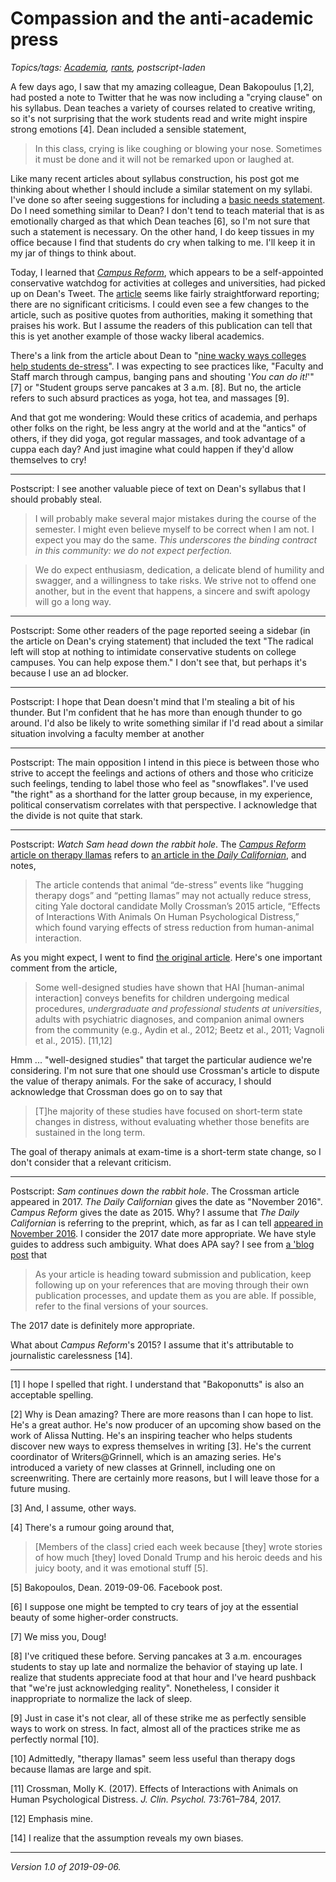 Compassion and the anti-academic press
======================================

*Topics/tags: [Academia](index-academia), [rants](index-rants), postscript-laden*

A few days ago, I saw that my amazing colleague, Dean Bakopoulus [1,2],
had posted a note to Twitter that he was now including a "crying clause"
on his syllabus.  Dean teaches a variety of courses related to creative
writing, so it's not surprising that the work students read and
write might inspire strong emotions [4].  Dean included a sensible
statement,

> In this class, crying is like coughing or blowing your nose. Sometimes it must be done and it will not be remarked upon or laughed at.

Like many recent articles about syllabus construction, his post got
me thinking about whether I should include a similar statement on
my syllabi.  I've done so after seeing suggestions for including
a [basic needs statement](basic-needs-syllabus).  Do I need something
similar to Dean?  I don't tend to teach material that is as emotionally
charged as that which Dean teaches [6], so I'm not sure that such
a statement is necessary.  On the other hand, I do keep tissues in my
office because I find that students do cry when talking to me.  I'll
keep it in my jar of things to think about.

Today, I learned that [_Campus Reform_](https://www.campusreform.org/),
which appears to be a self-appointed conservative watchdog for
activities at colleges and universities, had picked up on Dean's
Tweet.  The [article](https://www.campusreform.org/?ID=13659) seems
like fairly straightforward reporting; there are no significant 
criticisms.  I could even see a few changes to the article, such
as positive quotes from authorities, making it something that praises
his work.  But I assume the readers of this publication can tell
that this is yet another example of those wacky liberal academics.

There's a link from the article about Dean to "[nine wacky ways
colleges help students de-stress](https://www.campusreform.org/?ID=11641)".
I was expecting to see practices like, "Faculty and Staff march
through campus, banging pans and shouting '_You can do it!_'" [7]
or "Student groups serve pancakes at 3 a.m. [8].  But no, the article
refers to such absurd practices as yoga, hot tea, and massages [9].

And that got me wondering: Would these critics of academia, and perhaps
other folks on the right, be less angry at the world and at the "antics"
of others, if they did yoga, got regular massages, and took advantage
of a cuppa each day?  And just imagine what could happen if they'd
allow themselves to cry!

---

Postscript: I see another valuable piece of text on Dean's syllabus
that I should probably steal.

> I will probably make several major mistakes during the course of
the semester.  I might even believe myself to be correct when I am
not.  I expect you may do the same.  _This underscores the binding
contract in this community: we do not expect perfection._

> We do expect enthusiasm, dedication, a delicate blend of humility
and swagger, and a willingness to take risks.  We strive not to offend
one another, but in the event that happens, a sincere and swift apology
will go a long way.

---

Postscript: Some other readers of the page reported seeing a sidebar
(in the article on Dean's crying statement) that included the text
"The radical left will stop at nothing to intimidate conservative
students on college campuses. You can help expose them."  I don't
see that, but perhaps it's because I use an ad blocker.

---

Postscript: I hope that Dean doesn't mind that I'm stealing a bit
of his thunder.  But I'm confident that he has more than enough
thunder to go around.  I'd also be likely to write something similar
if I'd read about a similar situation involving a faculty member
at another

---

Postscript: The main opposition I intend in this piece is between those
who strive to accept the feelings and actions of others and those who
criticize such feelings, tending to label those who feel as "snowflakes".
I've used "the right" as a shorthand for the latter group because, in
my experience, political conservatism correlates with that perspective.
I acknowledge that the divide is not quite that stark.

---

Postscript: _Watch Sam head down the rabbit hole_.  The [_Campus Reform_
article on therapy llamas](https://www.campusreform.org/?ID=10259)
refers to [an article in the _Daily
Californian_](https://www.dailycal.org/2017/12/07/animals-help-reduce-stress-llamas-may-not-save-gpa/),
and notes,

> The article contends that animal “de-stress” events like “hugging therapy dogs” and “petting llamas” may not actually reduce stress, citing Yale doctoral candidate Molly Crossman’s 2015 article, “Effects of Interactions With Animals On Human Psychological Distress,” which found varying effects of stress reduction from human-animal interaction.

As you might expect, I went to find [the original article](https://onlinelibrary.wiley.com/doi/pdf/10.1002/jclp.22410). Here's one important comment from the article,

> Some well-designed studies have shown that HAI [human-animal interaction] conveys benefits for children undergoing medical procedures, *undergraduate and professional students at universities*, adults with psychiatric diagnoses, and companion animal owners from the community (e.g., Aydin et al., 2012; Beetz et al., 2011; Vagnoli et al., 2015). [11,12]

Hmm ... "well-designed studies" that target the particular audience we're
considering.  I'm not sure that one should use Crossman's article to
dispute the value of therapy animals.  For the sake of accuracy, I should
acknowledge that Crossman does go on to say that 

> [T]he majority of these studies have focused on short-term state changes in distress, without evaluating whether those benefits are sustained in the long term.

The goal of therapy animals at exam-time is a short-term state change, so
I don't consider that a relevant criticism.

---

Postscript: _Sam continues down the rabbit hole_.  The Crossman
article appeared in 2017.  _The Daily Californian_ gives the date
as "November 2016".  _Campus Reform_ gives the date as 2015.  Why?
I assume that _The Daily Californian_ is referring to the preprint,
which, as far as I can tell [appeared in November
2016](https://www.ncbi.nlm.nih.gov/pubmed/27809353).  I consider
the 2017 date more appropriate.  We have style guides to address
such ambiguity.  What does APA say?  I see from [a 'blog
post](https://blog.apastyle.org/apastyle/advance-online-publication/) that

> As your article is heading toward submission and publication, keep following up on your references that are moving through their own publication processes, and update them as you are able. If possible, refer to the final versions of your sources.

The 2017 date is definitely more appropriate.

What about _Campus Reform_'s 2015?  I assume that it's attributable
to journalistic carelessness [14].

---

[1] I hope I spelled that right.  I understand that "Bakoponutts" is
also an acceptable spelling.

[2] Why is Dean amazing?  There are more reasons than I can hope
to list.  He's a great author.  He's now producer of an upcoming
show based on the work of Alissa Nutting.  He's an inspiring teacher
who helps students discover new ways to express themselves in writing
[3].  He's the current coordinator of Writers@Grinnell, which is
an amazing series.  He's introduced a variety of new classes at
Grinnell, including one on screenwriting.  There are certainly more
reasons, but I will leave those for a future musing.

[3] And, I assume, other ways.

[4] There's a rumour going around that,

> [Members of the class] cried each week because [they] wrote stories of how much [they] loved Donald Trump and his heroic deeds and his juicy booty, and it was emotional stuff [5].

[5] Bakopoulos, Dean.  2019-09-06.  Facebook post.

[6] I suppose one might be tempted to cry tears of joy at the essential
beauty of some higher-order constructs.

[7] We miss you, Doug!

[8] I've critiqued these before.  Serving pancakes at 3 a.m. encourages
students to stay up late and normalize the behavior of staying up late.
I realize that students appreciate food at that hour and I've heard
pushback that "we're just acknowledging reality".  Nonetheless, I 
consider it inappropriate to normalize the lack of sleep.

[9] Just in case it's not clear, all of these strike me as perfectly
sensible ways to work on stress.  In fact, almost all of the practices
strike me as perfectly normal [10].

[10] Admittedly, "therapy llamas" seem less useful than therapy dogs
because llamas are large and spit.  

[11] Crossman, Molly K. (2017).  Effects of Interactions with Animals
on Human Psychological Distress.  _J. Clin. Psychol._ 73:761–784, 2017.

[12] Emphasis mine.

[14] I realize that the assumption reveals my own biases.

---

*Version 1.0 of 2019-09-06.*
